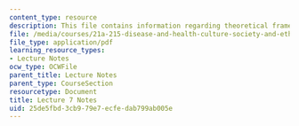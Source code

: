 ```yaml
---
content_type: resource
description: This file contains information regarding theoretical frames.
file: /media/courses/21a-215-disease-and-health-culture-society-and-ethics-spring-2012/25de5fbd3cb979e7ecfedab799ab005e_MIT21A_215S12_lecture_07.pdf
file_type: application/pdf
learning_resource_types:
- Lecture Notes
ocw_type: OCWFile
parent_title: Lecture Notes
parent_type: CourseSection
resourcetype: Document
title: Lecture 7 Notes
uid: 25de5fbd-3cb9-79e7-ecfe-dab799ab005e
---
```

